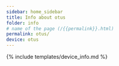 ```yaml
---
sidebar: home_sidebar
title: Info about otus
folder: info
# name of the page (/{{permalink}}.html)
permalink: otus/
device: otus
---
```

{% include templates/device_info.md %}
